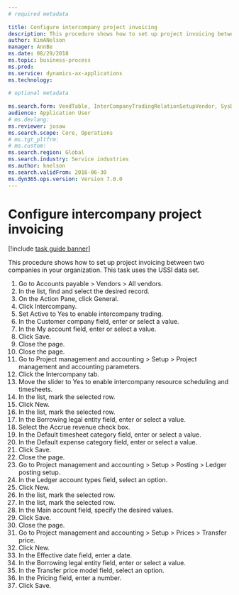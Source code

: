 ```yaml
--- 
# required metadata 
 
title: Configure intercompany project invoicing
description: This procedure shows how to set up project invoicing between two companies in your organization. 
author: KimANelson
manager: AnnBe 
ms.date: 08/29/2018
ms.topic: business-process 
ms.prod:  
ms.service: dynamics-ax-applications 
ms.technology:  
 
# optional metadata 
 
ms.search.form: VendTable, InterCompanyTradingRelationSetupVendor, SysDataAreaSelectLookup, ProjParameters, ProjPosting, ProjTransferPrice   
audience: Application User 
# ms.devlang:  
ms.reviewer: josaw
ms.search.scope: Core, Operations 
# ms.tgt_pltfrm:  
# ms.custom:  
ms.search.region: Global
ms.search.industry: Service industries
ms.author: knelson
ms.search.validFrom: 2016-06-30 
ms.dyn365.ops.version: Version 7.0.0 
---
```

# Configure intercompany project invoicing

[!include [task guide banner](../../includes/task-guide-banner.md)]

This procedure shows how to set up project invoicing between two companies in your organization. This task uses the USSI data set.

1. Go to Accounts payable > Vendors > All vendors.
2. In the list, find and select the desired record.
3. On the Action Pane, click General.
4. Click Intercompany.
5. Set Active to Yes to enable intercompany trading.
6. In the Customer company field, enter or select a value.
7. In the My account field, enter or select a value.
8. Click Save.
9. Close the page.
10. Close the page.
11. Go to Project management and accounting > Setup > Project management and accounting parameters.
12. Click the Intercompany tab.
13. Move the slider to Yes to enable intercompany resource scheduling and timesheets.
14. In the list, mark the selected row.
15. Click New.
16. In the list, mark the selected row.
17. In the Borrowing legal entity field, enter or select a value.
18. Select the Accrue revenue check box.
19. In the Default timesheet category field, enter or select a value.
20. In the Default expense category field, enter or select a value.
21. Click Save.
22. Close the page.
23. Go to Project management and accounting > Setup > Posting > Ledger posting setup.
24. In the Ledger account types field, select an option.
25. Click New.
26. In the list, mark the selected row.
27. In the list, mark the selected row.
28. In the Main account field, specify the desired values.
29. Click Save.
30. Close the page.
31. Go to Project management and accounting > Setup > Prices > Transfer price.
32. Click New.
33. In the Effective date field, enter a date.
34. In the Borrowing legal entity field, enter or select a value.
35. In the Transfer price model field, select an option.
36. In the Pricing field, enter a number.
37. Click Save.


